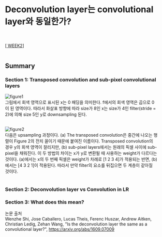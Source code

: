 # Deconvolution layer는 convolutional layer와 동일한가? <br><br>

[<a href = "https://github.com/yeji-seong/Deep-Learning-Paper-Study/blob/master/Papers/WEEK2/Is%20the%20deconvolution%20layer%20the%20same%20as%20a%20convolutional%20layer%3F.md"> WEEK2</a>] <br><br>

## Summary <br>
### Section 1: Transposed convolution and sub-pixel convolutional layers <br>
![figure1](https://user-images.githubusercontent.com/57740560/94162241-79925d80-fec1-11ea-9814-83a933a3c429.png) <br>
그림에서 회색 영역으로 표시된 x는 0 패딩을 의미한다. f에서의 회색 영역은 곱으로 0이 된 영역이다. 따라서 화살표 방향에 따라 size가 8인 x는 size가 4인 filter(stride = 2)에 의해 size 5인 y로 downsampling 된다. <br><br>

![figure2](https://user-images.githubusercontent.com/57740560/94163300-a3984f80-fec2-11ea-82fc-4648a13c1cc2.png) <br>
다음은 upsampling 과정이다. (a) The transposed convolution은 중간에 나오는 행렬이 Figure 2의 전치 꼴이기 때문에 붙여진 이름이다. Transposed convolution의 경우 y의 회색 영역이 잘리지만, (b) sub-pixel layers에서는 원래의 픽셀 사이에 sub-pixel을 채워진다. 이 두 방법의 차이는 x가 y로 변환될 때 사용하는 weight가 다르다는 것이다. (a)에서는 x의 두 번째 픽셀은 weight가 차례로 [1 2 3 4]가 적용되는 반면, (b)에서는 [4 3 2 1]이 적용된다. 따라서 만약 filter의 요소를 뒤집으면 두 계층이 같아질 것이다. <br><br>

### Section 2: Deconvolution layer vs Convolution in LR <br>

### Section 3: What does this mean? <br>




논문 출처 <br>
Wenzhe Shi, Jose Caballero, Lucas Theis, Ferenc Huszar, Andrew Aitken, Christian Ledig, Zehan Wang, "Is the deconvolution layer the same as a convolutional layer?", https://arxiv.org/abs/1609.07009





